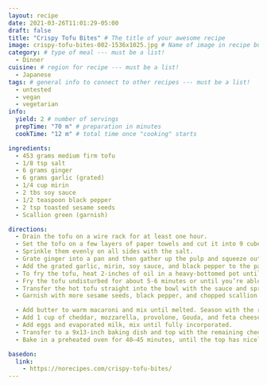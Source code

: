 ```yaml
---
layout: recipe
date: 2021-03-26T11:01:29-05:00
draft: false
title: "Crispy Tofu Bites" # The title of your awesome recipe
image: crispy-tofu-bites-002-1536x1025.jpg # Name of image in recipe bundle
category: # type of meal --- must be a list!
  - Dinner
cuisine: # region for recipe --- must be a list!
  - Japanese
tags: # general info to connect to other recipes --- must be a list!
  - untested
  - vegan
  - vegetarian
info:
  yield: 2 # number of servings
  prepTime: "70 m" # preparation in minutes
  cookTime: "12 m" # total time once "cooking" starts

ingredients:
  - 453 grams medium firm tofu
  - 1/8 tsp salt
  - 6 grams ginger
  - 6 grams garlic (grated)
  - 1/4 cup mirin
  - 2 tbs soy sauce
  - 1/2 teaspoon black pepper
  - 2 tsp toasted sesame seeds
  - Scallion green (garnish)

directions:
  - Drain the tofu on a wire rack for at least one hour.
  - Set the tofu on a few layers of paper towels and cut it into 9 cubes.
  - Sprinkle them evenly on all sides with the salt.
  - Grate ginger into a pan and then gather up the pulp and squeeze out as much juice as you can in to the pan. Discard the pulp .
  - Add the grated garlic, mirin, soy sauce, and black pepper to the pan. Bring the mixture to a boil and continue boiling until the sauce just starts to thicken and it no longer smells like alcohol (about a minute after it comes to a full boil). Transfer the sauce to a bowl and set aside.
  - To fry the tofu, heat 2-inches of oil in a heavy-bottomed pot until it reaches 360 degrees F (180 C). Pat the tofu dry on all sides with fresh paper towels and carefully lower the tofu into the hot oil using tongs.
  - Fry the tofu undisturbed for about 5-6 minutes or until you’re able to pull the tofu away from the bottom of the pot without breaking it. Flip the tofu over and let it continue frying for another 5-6 minutes or until it’s golden brown on all sides.
  - Transfer the hot tofu straight into the bowl with the sauce and sprinkle on the sesame seeds. Toss to coat the tofu with glaze and then transfer the tofu to a serving plate.
  - Garnish with more sesame seeds, black pepper, and chopped scallion greens.

  - Add butter to warm macaroni and mix until melted. Season with the remaining salt and pepper.
  - Add 1 cup of cheddar, mozzarella, provolone, Gouda, and feta cheese. Mix well.
  - Add eggs and evaporated milk, mix until fully incorporated.
  - Transfer to a 9x13-inch baking dish and top with the remaining cheddar cheese.
  - Bake in a preheated oven for 40–45 minutes, until the top has nicely browned.

basedon:
  link:
    - https://norecipes.com/crispy-tofu-bites/
---
```

